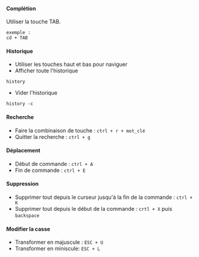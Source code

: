 #### Complétion
Utiliser la touche TAB. 
```
exemple :
cd + TAB
```
#### Historique
- Utiliser les touches haut et bas pour naviguer
- Afficher toute l'historique 
```
history 
```
- Vider l'historique
```
history -c
```
#### Recherche
- Faire la combinaison de touche : ```ctrl + r + mot_clé```
- Quitter la recherche : ```ctrl + g ```
#### Déplacement
- Début de commande : ```ctrl + A```
- Fin de commande : ```ctrl + E```
#### Suppression
- Supprimer tout depuis le curseur jusqu'à la fin de la commande : ```ctrl + K```
- Supprimer tout depuis le début de la commande : ```crtl + X``` puis ```backspace```
#### Modifier la casse
- Transformer en majuscule : ```ESC + U``` 
- Transformer en miniscule: ```ESC + L``` 
